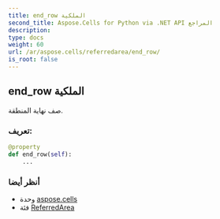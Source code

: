 ```yaml
---
title: end_row الملكية
second_title: Aspose.Cells for Python via .NET API المراجع
description:
type: docs
weight: 60
url: /ar/aspose.cells/referredarea/end_row/
is_root: false
---
```

##  end_row الملكية

صف نهاية المنطقة.
###  تعريف:
```python
@property
def end_row(self):
    ...
```

###  أنظر أيضا
* وحدة [aspose.cells](../../)
* فئة [ReferredArea](/cells/python-net/ar/aspose.cells/referredarea)

